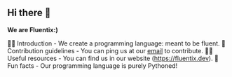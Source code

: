 ## Hi there 👋


**We are Fluentix:)**

🙋‍♀️ Introduction - We create a programming language: meant to be fluent.
🌈 Contribution guidelines - You can ping us at our [email](mailto:support@fluentix.dev) to contribute.
👩‍💻 Useful resources - You can find us in our website (https://fluentix.dev).
🍿 Fun facts - Our programming language is purely Pythoned!
